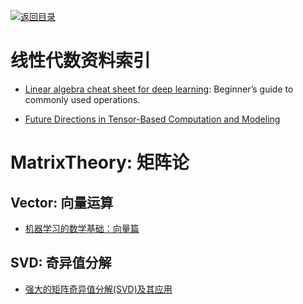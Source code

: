 [![返回目录](https://parg.co/UGo)](https://github.com/wxyyxc1992/Awesome-Links)

# 线性代数资料索引

* [Linear algebra cheat sheet for deep learning](https://parg.co/bCB): Beginner’s guide to commonly used operations.

* [Future Directions in Tensor-Based Computation and Modeling](http://www.cs.cornell.edu/CV/TenWork/FinalReport.pdf)

# MatrixTheory: 矩阵论

## Vector: 向量运算

* [机器学习的数学基础：向量篇](http://hahack.com/math/math-vector/)

## SVD: 奇异值分解

* [强大的矩阵奇异值分解(SVD)及其应用](http://www.cnblogs.com/LeftNotEasy/archive/2011/01/19/svd-and-applications.html)
